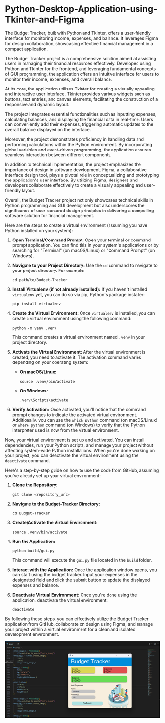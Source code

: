 # Python-Desktop-Application-using-Tkinter-and-Figma
The Budget Tracker, built with Python and Tkinter, offers a user-friendly interface for monitoring income, expenses, and balance. It leverages Figma for design collaboration, showcasing effective financial management in a compact application.

The Budget Tracker project is a comprehensive solution aimed at assisting users in managing their financial resources effectively. Developed using Python and Tkinter for the frontend, and leveraging fundamental concepts of GUI programming, the application offers an intuitive interface for users to monitor their income, expenses, and overall balance.

At its core, the application utilizes Tkinter for creating a visually appealing and interactive user interface. Tkinter provides various widgets such as buttons, text entries, and canvas elements, facilitating the construction of a responsive and dynamic layout.

The project integrates essential functionalities such as inputting expenses, calculating balances, and displaying the financial data in real-time. Users can conveniently add their expenses, triggering automatic updates to the overall balance displayed on the interface.

Moreover, the project demonstrates proficiency in handling data and performing calculations within the Python environment. By incorporating global variables and event-driven programming, the application ensures seamless interaction between different components.

In addition to technical implementation, the project emphasizes the importance of design in software development. Figma, a collaborative interface design tool, plays a pivotal role in conceptualizing and prototyping the application's user interface. By utilizing Figma, designers and developers collaborate effectively to create a visually appealing and user-friendly layout.

Overall, the Budget Tracker project not only showcases technical skills in Python programming and GUI development but also underscores the significance of user-centered design principles in delivering a compelling software solution for financial management.

Here are the steps to create a virtual environment (assuming you have Python installed on your system):

1. **Open Terminal/Command Prompt:**
   Open your terminal or command prompt application. You can find this in your system's applications or by searching for "Terminal" (on macOS/Linux) or "Command Prompt" (on Windows).

2. **Navigate to your Project Directory:**
   Use the `cd` command to navigate to your project directory. For example:
   ```
   cd path/to/Budget-Tracker
   ```

3. **Install Virtualenv (if not already installed):**
   If you haven't installed `virtualenv` yet, you can do so via pip, Python's package installer:
   ```
   pip install virtualenv
   ```

4. **Create the Virtual Environment:**
   Once `virtualenv` is installed, you can create a virtual environment using the following command:
   ```
   python -m venv .venv
   ```
   This command creates a virtual environment named `.venv` in your project directory.

5. **Activate the Virtual Environment:**
   After the virtual environment is created, you need to activate it. The activation command varies depending on your operating system:
   - **On macOS/Linux:**
     ```
     source .venv/bin/activate
     ```
   - **On Windows:**
     ```
     .venv\Scripts\activate
     ```

6. **Verify Activation:**
   Once activated, you'll notice that the command prompt changes to indicate the activated virtual environment. Additionally, you can use the `which python` command (on macOS/Linux) or `where python` command (on Windows) to verify that the Python interpreter used is now from the virtual environment.

Now, your virtual environment is set up and activated. You can install dependencies, run your Python scripts, and manage your project without affecting system-wide Python installations. When you're done working on your project, you can deactivate the virtual environment using the `deactivate` command.

Here's a step-by-step guide on how to use the code from GitHub, assuming you've already set up your virtual environment:

1. **Clone the Repository:**
   ```
   git clone <repository_url>
   ```

2. **Navigate to the Budget-Tracker Directory:**
   ```
   cd Budget-Tracker
   ```

3. **Create/Activate the Virtual Environment:**
   ```
   source .venv/bin/activate
   ```

5. **Run the Application:**
   ```
   python build/gui.py
   ```
   This command will execute the `gui.py` file located in the `build` folder.

6. **Interact with the Application:**
   Once the application window opens, you can start using the budget tracker. Input your expenses in the designated field and click the submit button to update the displayed expenses and balance.

9. **Deactivate Virtual Environment:**
   Once you're done using the application, deactivate the virtual environment:
   ```
   deactivate
   ```

By following these steps, you can effectively utilize the Budget Tracker application from GitHub, collaborate on design using Figma, and manage your project within a virtual environment for a clean and isolated development environment.

![Project Image](https://github.com/DionBenFernandes-Dev/Python-Desktop-Application-using-Tkinter-and-Figma/blob/main/Screenshot%202024-03-26%20120947.png)
